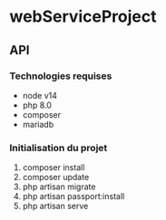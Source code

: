 # webServiceProject
## API
### Technologies requises
- node v14
- php 8.0
- composer
- mariadb

### Initialisation du projet
1. composer install 
2. composer update
3. php artisan migrate
4. php artisan passport:install
5. php artisan serve

